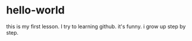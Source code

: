 # hello-world
this is my first lesson.
I try to learning github. it's funny.
i grow up step by step.     